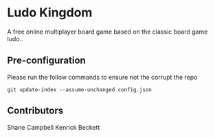 Ludo Kingdom
=============
A free online multiplayer board game based on the classic board game ludo..

Pre-configuration
-----------------
Please run the follow commands to ensure not the corrupt the repo

	git update-index --assume-unchanged config.json

Contributors
------------
Shane Campbell
Kenrick Beckett 

